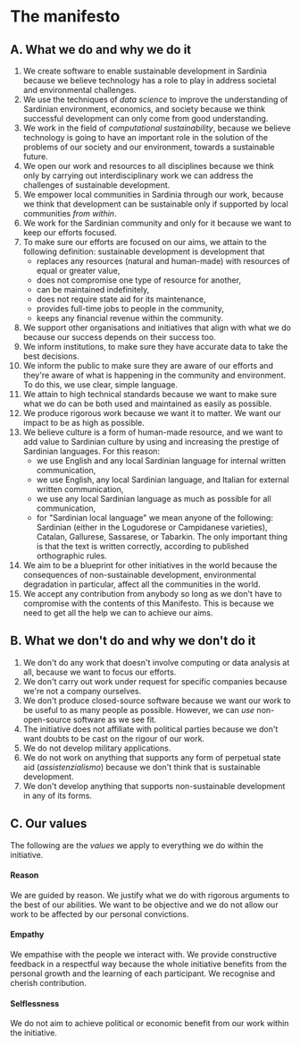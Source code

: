 The manifesto
=============

A. What we do and why we do it
------------------------------

1.  We create software to enable sustainable development in Sardinia because we
    believe technology has a role to play in address societal and environmental
    challenges.
2.  We use the techniques of *data science* to improve the understanding of
    Sardinian environment, economics, and society because we think successful
    development can only come from good understanding.
3.  We work in the field of *computational sustainability*, because we believe
    technology is going to have an important role in the solution of the
    problems of our society and our environment, towards a sustainable future.
4.  We open our work and resources to all disciplines because we think only by
    carrying out interdisciplinary work we can address the challenges of
    sustainable development.
5.  We empower local communities in Sardinia through our work, because we think
    that development can be sustainable only if supported by local communities
    *from within*.
6.  We work for the Sardinian community and only for it because we want to keep
    our efforts focused.
7.  To make sure our efforts are focused on our aims, we attain to the following
    definition: sustainable development is development that 
    * replaces any resources (natural and human-made) with resources of equal or
      greater value,       
    * does not compromise one type of resource for another,
    * can be maintained indefinitely,
    * does not require state aid for its maintenance, 
    * provides full-time jobs to people in the community,
    * keeps any financial revenue within the community.
8.  We support other organisations and initiatives that align with what we do
    because our success depends on their success too.
9.  We inform institutions, to make sure they have accurate data to take the
    best decisions.
10. We inform the public to make sure they are aware of our efforts and they're
    aware of what is happening in the community and environment. To do this, we
    use clear, simple language.
11. We attain to high technical standards because we want to make sure what we
    do can be both used and maintained as easily as possible.
12. We produce rigorous work because we want it to matter. We want our impact to
    be as high as possible.
13. We believe culture is a form of human-made resource, and we want to add
    value to Sardinian culture by using and increasing the prestige of Sardinian
    languages. For this reason:
    * we use English and any local Sardinian language for internal written
      communication,
    * we use English, any local Sardinian language, and Italian for external
      written communication,
    * we use any local Sardinian language as much as possible for all
      communication,
    * for "Sardinian local language" we mean anyone of the following: Sardinian
      (either in the Logudorese or Campidanese varieties), Catalan, Gallurese,
      Sassarese, or Tabarkin. The only important thing is that the text is
      written correctly, according to published orthographic rules.
14. We aim to be a blueprint for other initiatives in the world because the
    consequences of non-sustainable development, environmental degradation in
    particular, affect all the communities in the world.
15. We accept any contribution from anybody so long as we don't have to
    compromise with the contents of this Manifesto. This is because we need to
    get all the help we can to achieve our aims.

B. What we don't do and why we don't do it
------------------------------------------

1. We don't do any work that doesn't involve computing or data analysis at all,
   because we want to focus our efforts.
2. We don't carry out work under request for specific companies because we're
   not a company ourselves.
3. We don't produce closed-source software because we want our work to be useful
   to as many people as possible. However, we can *use* non-open-source software
   as we see fit.
4. The initiative does not affiliate with political parties because we don't
   want doubts to be cast on the rigour of our work.
5. We do not develop military applications.
6. We do not work on anything that supports any form of perpetual state aid
   (*assistenzialismo*) because we don't think that is sustainable development.
7. We don't develop anything that supports non-sustainable development in any of
   its forms.

C. Our values
-------------

The following are the *values* we apply to everything we do within the
initiative.

#### Reason
We are guided by reason. We justify what we do with rigorous arguments to the
best of our abilities. We want to be objective and we do not allow our work to
be affected by our personal convictions.

#### Empathy
We empathise with the people we interact with. We provide constructive feedback
in a respectful way because the whole initiative benefits from the personal
growth and the learning of each participant. We recognise and cherish
contribution.

#### Selflessness
We do not aim to achieve political or economic benefit from our work within the
initiative.